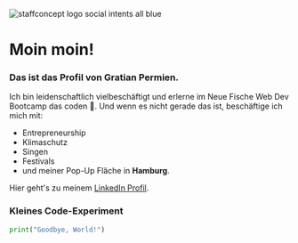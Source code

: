 ![staffconcept logo social intents all blue](https://user-images.githubusercontent.com/93936120/140929410-cad8dfc1-0d39-485c-8fac-98a6ca68fc09.png)
# Moin moin!
### Das ist das Profil von Gratian Permien.


Ich bin leidenschaftlich vielbeschäftigt und erlerne im Neue Fische Web Dev Bootcamp das coden 🤖. Und wenn es nicht gerade das ist, beschäftige ich mich mit:
- Entrepreneurship
- Klimaschutz
- Singen
- Festivals
- und meiner Pop-Up Fläche in **Hamburg**.

Hier geht's zu meinem [LinkedIn Profil](https://www.linkedin.com/in/gratian-permien-23054b108/).

### Kleines Code-Experiment
```python
print("Goodbye, World!")
```


<!--
**gratianpermien/gratianpermien** is a ✨ _special_ ✨ repository because its `README.md` (this file) appears on your GitHub profile.

Here are some ideas to get you started:

- 🔭 I’m currently working on ...
- 🌱 I’m currently learning ...
- 👯 I’m looking to collaborate on ...
- 🤔 I’m looking for help with ...
- 💬 Ask me about ...
- 📫 How to reach me: ...
- 😄 Pronouns: ...
- ⚡ Fun fact: ...
-->

